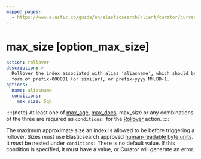 ```yaml
---
mapped_pages:
  - https://www.elastic.co/guide/en/elasticsearch/client/curator/current/option_max_size.html
---
```


# max_size [option_max_size]

```yaml
action: rollover
description: >-
  Rollover the index associated with alias 'aliasname', which should be in the
  form of prefix-000001 (or similar), or prefix-yyyy.MM.DD-1.
options:
  name: aliasname
  conditions:
    max_size: 5gb
```

::::{note}
At least one of [max_age](/reference/option_max_age.md), [max_docs](/reference/option_max_docs.md), max_size or any combinations of the three are required as `conditions:` for the [Rollover](/reference/rollover.md) action.
::::


The maximum approximate size an index is allowed to be before triggering a rollover.  Sizes must use Elasticsearch approved [human-readable byte units](elasticsearch://reference/elasticsearch/rest-apis/common-options.md). It *must* be nested under `conditions:` There is no default value.  If this condition is specified, it must have a value, or Curator will generate an error.

